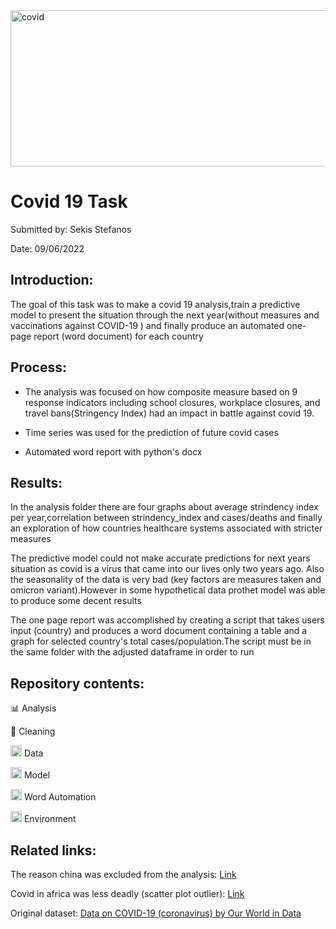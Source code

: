 <img title="covid task" alt="covid" width="1000" height="250" src="https://fv9-4.failiem.lv/thumb_show.php?i=kcw6tbqzk&view" />

# Covid 19 Task 
Submitted by: Sekis Stefanos 

Date: 09/06/2022

## Introduction:

The goal of this task was to make a covid 19 analysis,train a predictive model to present 
the situation through the next year(without measures and vaccinations against COVID-19 ) and finally
produce an automated one-page report (word document) for each country

## Process:

- The analysis was focused on how composite measure based on 9 response indicators including school closures, workplace closures, and travel bans(Stringency Index)
  had an impact in battle against covid 19.
  
- Time series was used for the prediction of future covid cases

- Automated word report with python's docx
  

## Results:

In the analysis folder there are four graphs about average strindency index per year,correlation between strindency_index and cases/deaths and finally
an exploration of how countries healthcare systems associated with stricter measures

The predictive model could not make accurate predictions for next years situation as covid is a virus that came into our lives only two years ago.
Also the seasonality of the data is very bad (key factors are measures taken and omicron variant).However in some hypothetical data prothet model was
able to produce some decent results

The one page report was accomplished by creating a script that takes users input (country) and produces a word document containing a table and a graph
for selected country's total cases/population.The script must be in the same folder with the adjusted dataframe in order to run

## Repository contents:
:bar_chart: Analysis

:broom: Cleaning

<img title="data" alt="data" width="18" height="18" src="https://cdn.icon-icons.com/icons2/2566/PNG/512/data_icon_153327.png" />  Data 

<img title="time series" alt="model" width="18" height="18" src="https://cdn-icons-png.flaticon.com/512/6361/6361000.png" />  Model

<img title="word report" alt="word report" width="18" height="18" src="https://upload.wikimedia.org/wikipedia/commons/thumb/f/fb/.docx_icon.svg/1200px-.docx_icon.svg.png" />  Word Automation

<img title="env" alt="virtualenv" width="18" height="18" src="https://cdn.tutsplus.com/cdn-cgi/image/width=300/net/uploads/2013/05/python-power-400.jpg" />  Environment

## Related links:
The reason china was excluded from the analysis: <a href="https://en.wikipedia.org/wiki/COVID-19_misinformation_by_China">Link</a>

Covid in africa was less deadly (scatter plot outlier): <a href="https://gdc.unicef.org/resource/coronavirus-africa-five-reasons-why-covid-19-has-been-less-deadly-elsewhere">Link</a>

Original dataset: [Data on COVID-19 (coronavirus) by Our World in Data](https://covid.ourworldindata.org/data/owid-covid-data.csv)
